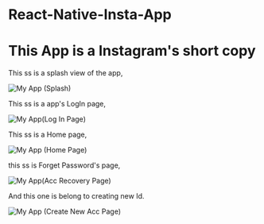 # React-Native-Insta-App
# This App is a Instagram's short copy

This ss is a splash view of the app,

![My App (Splash)](https://github.com/mayank-soni03/React-Native-Insta-App/assets/143899617/d84ba4ac-26f5-4172-8e0f-648561f68fb3)

This ss is a app's LogIn page,

![My App(Log In Page)](https://github.com/mayank-soni03/React-Native-Insta-App/assets/143899617/eed415d6-ddff-4600-b863-cad012dd972e)

This ss is a Home page,

![My App (Home Page)](https://github.com/mayank-soni03/React-Native-Insta-App/assets/143899617/43b05cb8-60f5-412d-a79f-d81c03218ad3)

this ss is Forget Password's page,

![My App(Acc  Recovery Page)](https://github.com/mayank-soni03/React-Native-Insta-App/assets/143899617/5cf2639d-bf2e-4da8-8306-0bba4b5c34c7)

And this one is belong to creating new Id.

![My App (Create New Acc  Page)](https://github.com/mayank-soni03/React-Native-Insta-App/assets/143899617/92b6500f-6c98-4e7d-bd8e-2d7e57167e7c)
